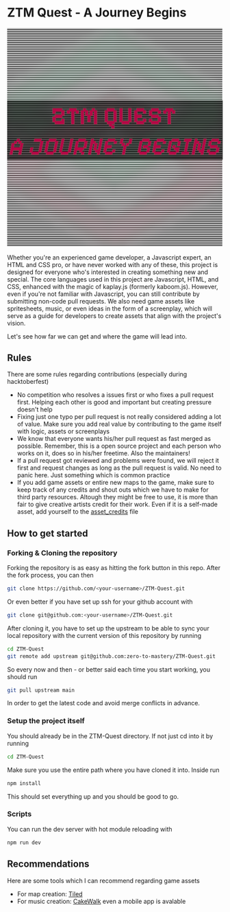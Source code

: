 # ZTM Quest - A Journey Begins

<p align="center">
  <img src="./public/game_cover.png"/ alt="ztm quest - a journey begins cover">
</p>

Whether you're an experienced game developer, a Javascript expert, an HTML and CSS pro, or have never worked with any of these, this project is designed for everyone who's interested in creating something new and special. The core languages used in this project are Javascript, HTML, and CSS, enhanced with the magic of kaplay.js (formerly kaboom.js). However, even if you're not familiar with Javascript, you can still contribute by submitting non-code pull requests. We also need game assets like spritesheets, music, or even ideas in the form of a screenplay, which will serve as a guide for developers to create assets that align with the project's vision.

Let's see how far we can get and where the game will lead into.

## Rules

There are some rules regarding contributions (especially during hacktoberfest)
- No competition who resolves a issues first or who fixes a pull request first. Helping each other is good and important but creating pressure doesn't help
- Fixing just one typo per pull request is not really considered adding a lot of value. Make sure you add real value by contributing to the game itself with logic, assets or screenplays
- We know that everyone wants his/her pull request as fast merged as possible. Remember, this is a open source project and each person who works on it, does so in his/her freetime. Also the maintainers!
- If a pull request got reviewed and problems were found, we will reject it first and request changes as long as the pull request is valid. No need to panic here. Just something which is common practice
- If you add game assets or entire new maps to the game, make sure to keep track of any credits and shout outs which we have to make for third party resources. Altough they might be free to use, it is more than fair to give creative artists credit for their work. Even if it is a self-made asset, add yourself to the [asset_credits](./asset_credits.md) file


## How to get started

### Forking & Cloning the repository

Forking the repository is as easy as hitting the fork button in this repo.
After the fork process, you can then

```bash
git clone https://github.com/<your-username>/ZTM-Quest.git
```

Or even better if you have set up ssh for your github account with
```bash
git clone git@github.com:<your-username>/ZTM-Quest.git
```

After cloning it, you have to set up the upstream to be able to sync your local repository with the current version of this repository by running
```bash
cd ZTM-Quest
git remote add upstream git@github.com:zero-to-mastery/ZTM-Quest.git
```

So every now and then - or better said each time you start working, you should run
```bash
git pull upstream main
```

In order to get the latest code and avoid merge conflicts in advance.

### Setup the project itself

You should already be in the ZTM-Quest directory. If not just cd into it by running
```bash
cd ZTM-Quest
```
Make sure you use the entire path where you have cloned it into.
Inside run
```bash
npm install
```

This should set everything up and you should be good to go.


### Scripts
You can run the dev server with hot module reloading with

```bash
npm run dev
```

## Recommendations

Here are some tools which I can recommend regarding game assets

- For map creation: [Tiled](https://www.mapeditor.org/)
- For music creation: [CakeWalk](https://www.bandlab.com/products/cakewalk) even a mobile app is avalable
